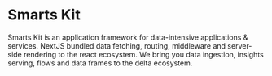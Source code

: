 # Smarts Kit
Smarts Kit is an application framework for data-intensive applications & services. NextJS bundled data fetching, routing, middleware and server-side rendering to the react ecosystem. We bring you data ingestion, insights serving, flows and data frames to the delta ecosystem.
